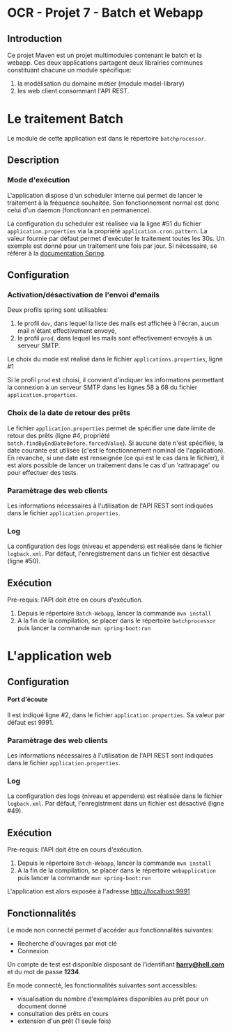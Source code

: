 # OCR - Projet 7 - Batch et Webapp

## Introduction
Ce projet Maven est un projet multimodules contenant le batch et la webapp.
Ces deux applications partagent deux librairies communes constituant chacune un module spécifique:
1. la modélisation du domaine métier (module model-library)
2. les web client consommant l'API REST.


# Le traitement Batch

Le module de cette application est dans le répertoire `batchprocessor`.

## Description
### Mode d'exécution
L'application dispose d'un scheduler interne qui permet de lancer le traitement à la fréquence souhaitée. Son fonctionnement normal est donc celui d'un daemon (fonctionnant en permanence).

La configuration du scheduler est réalisée via la ligne #51 du fichier `application.properties` via la propriété `application.cron.pattern`. La valeur fournie par défaut permet d'exécuter le traitement toutes les 30s. Un exemple est donné pour un traitement une fois par jour. Si nécessaire, se référer à la [documentation Spring](https://docs.spring.io/spring-framework/docs/current/javadoc-api/org/springframework/scheduling/annotation/Scheduled.html).

## Configuration

### Activation/désactivation de l'envoi d'emails
Deux profils spring sont utilisables:
1. le profil `dev`, dans lequel la liste des mails est affichée à l'écran, aucun mail n'étant effectivement envoyé,
2. le profil `prod`, dans lequel les mails sont effectivement envoyés à un serveur SMTP.

Le choix du mode est réalisé dans le fichier `applications.properties`, ligne #1

Si le profil `prod` est choisi, il convient d'indiquer les informations permettant la connexion à un serveur SMTP dans les lignes 58 à 68 du fichier `application.properties`. 

### Choix de la date de retour des prêts
Le fichier `application.properties` permet de spécifier une date limite de retour des prêts (ligne #4, propriété `batch.findByEndDateBefore.forcedValue`). Si aucune date n'est spécifiée, la date courante est utilisée (c'est le fonctionnement nominal de l'application).
En revanche, si une date est renseignée (ce qui est le cas dans le fichier), il est alors possible de lancer un traitement dans le cas d'un 'rattrapage' ou pour effectuer des tests.

### Paramètrage des web clients
Les informations nécessaires à l'utilisation de l'API REST sont indiquées dans le fichier `application.properties`.

### Log
La configuration des logs (niveau et appenders) est réalisée dans le fichier `logback.xml`. Par défaut, l'enregistrement dans un fichier est désactivé (ligne #50).

## Exécution
Pre-requis: l'API doit être en cours d'exécution.
1. Depuis le répertoire `Batch-Webapp`, lancer la commande `mvn install`
2. A la fin de la compilation, se placer dans le répertoire `batchprocessor` puis lancer la commande `mvn spring-boot:run` 


# L'application web

## Configuration

#### Port d'écoute
Il est indiqué ligne #2, dans le fichier `application.properties`. Sa valeur par défaut est 9991.


### Paramètrage des web clients
Les informations nécessaires à l'utilisation de l'API REST sont indiquées dans le fichier `application.properties`.

### Log
La configuration des logs (niveau et appenders) est réalisée dans le fichier `logback.xml`. Par défaut, l'enregistrment dans un fichier est désactivé (ligne #49).

## Exécution
Pre-requis: l'API doit être en cours d'exécution.
1. Depuis le répertoire `Batch-Webapp`, lancer la commande `mvn install`
2. A la fin de la compilation, se placer dans le répertoire `webapplication` puis lancer la commande `mvn spring-boot:run` 

L'application est alors exposée à l'adresse [http://localhost:9991](http://localhost:9991)

## Fonctionnalités

Le mode non connecté permet d'accéder aux fonctionnalités suivantes:
- Recherche d'ouvrages par mot clé
- Connexion 

Un compte de test est disponible disposant de l'identifiant **harry@hell.com** et du mot de passe **1234**.

En mode connecté, les fonctionnalités suivantes sont accessibles:
- visualisation du nombre d'exemplaires disponibles au prêt pour un document donné
- consultation des prêts en cours
- extension d'un prêt (1 seule fois)